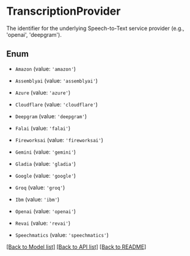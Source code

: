# TranscriptionProvider

The identifier for the underlying Speech-to-Text service provider (e.g., \'openai\', \'deepgram\').

## Enum

* `Amazon` (value: `'amazon'`)

* `Assemblyai` (value: `'assemblyai'`)

* `Azure` (value: `'azure'`)

* `Cloudflare` (value: `'cloudflare'`)

* `Deepgram` (value: `'deepgram'`)

* `Falai` (value: `'falai'`)

* `Fireworksai` (value: `'fireworksai'`)

* `Gemini` (value: `'gemini'`)

* `Gladia` (value: `'gladia'`)

* `Google` (value: `'google'`)

* `Groq` (value: `'groq'`)

* `Ibm` (value: `'ibm'`)

* `Openai` (value: `'openai'`)

* `Revai` (value: `'revai'`)

* `Speechmatics` (value: `'speechmatics'`)

[[Back to Model list]](../README.md#documentation-for-models) [[Back to API list]](../README.md#documentation-for-api-endpoints) [[Back to README]](../README.md)
